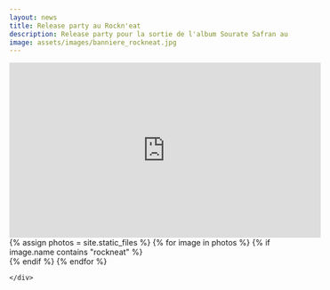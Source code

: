 ```yaml
---
layout: news
title: Release party au Rockn'eat
description: Release party pour la sortie de l'album Sourate Safran au Rockn'eat
image: assets/images/banniere_rockneat.jpg
---
```


<iframe width="560" height="315" src="https://www.youtube.com/embed/kp2aXl4FePs?si=3dXuNPHeCrIet1Xb" title="YouTube video player" frameborder="0" allow="accelerometer; autoplay; clipboard-write; encrypted-media; gyroscope; picture-in-picture; web-share" referrerpolicy="strict-origin-when-cross-origin" allowfullscreen></iframe>

<!-- Main -->
<div id="main" class="alt">

<!-- Content -->
<div class="box alt">
    <div class="row 50% uniform">
        {% assign photos = site.static_files %}
            {% for image in photos %}
                {% if image.name contains "rockneat" %}
                <div class="4u">
                        <span class="image fit">
                            <img src=" {{ site.baseurl }}{{ image.path }}" alt="" />
                        </span>
                </div>
                {% endif %}
            {% endfor %}

    </div>
</div>

</div>
